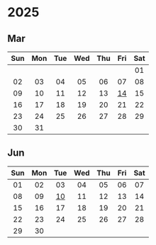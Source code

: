 # 2025


<style>
.markdown-body table th, .markdown-body table td {
    padding: unset;
    width: 2.5rem;
    height: 2.5rem;
    min-width: 2.5rem;
    min-height: 2.5rem;
    text-align: center;
}
</style>


## Mar

|Sun|Mon|Tue|Wed|Thu|Fri|Sat|
|:---:|:---:|:---:|:---:|:---:|:---:|:---:|
| | | | | | |01|
|02|03|04|05|06|07|08|
|09|10|11|12|13|[14][2025/03/14]|15|
|16|17|18|19|20|21|22|
|23|24|25|26|27|28|29|
|30|31| | | | | |



[2025/03/01]: https://draugus.github.io/diary/2025/03/01
[2025/03/02]: https://draugus.github.io/diary/2025/03/02
[2025/03/03]: https://draugus.github.io/diary/2025/03/03
[2025/03/04]: https://draugus.github.io/diary/2025/03/04
[2025/03/05]: https://draugus.github.io/diary/2025/03/05
[2025/03/06]: https://draugus.github.io/diary/2025/03/06
[2025/03/07]: https://draugus.github.io/diary/2025/03/07
[2025/03/08]: https://draugus.github.io/diary/2025/03/08
[2025/03/09]: https://draugus.github.io/diary/2025/03/09
[2025/03/10]: https://draugus.github.io/diary/2025/03/10
[2025/03/11]: https://draugus.github.io/diary/2025/03/11
[2025/03/12]: https://draugus.github.io/diary/2025/03/12
[2025/03/13]: https://draugus.github.io/diary/2025/03/13
[2025/03/14]: https://draugus.github.io/diary/2025/03/14
[2025/03/15]: https://draugus.github.io/diary/2025/03/15
[2025/03/16]: https://draugus.github.io/diary/2025/03/16
[2025/03/17]: https://draugus.github.io/diary/2025/03/17
[2025/03/18]: https://draugus.github.io/diary/2025/03/18
[2025/03/19]: https://draugus.github.io/diary/2025/03/19
[2025/03/20]: https://draugus.github.io/diary/2025/03/20
[2025/03/21]: https://draugus.github.io/diary/2025/03/21
[2025/03/22]: https://draugus.github.io/diary/2025/03/22
[2025/03/23]: https://draugus.github.io/diary/2025/03/23
[2025/03/24]: https://draugus.github.io/diary/2025/03/24
[2025/03/25]: https://draugus.github.io/diary/2025/03/25
[2025/03/26]: https://draugus.github.io/diary/2025/03/26
[2025/03/27]: https://draugus.github.io/diary/2025/03/27
[2025/03/28]: https://draugus.github.io/diary/2025/03/28
[2025/03/29]: https://draugus.github.io/diary/2025/03/29
[2025/03/30]: https://draugus.github.io/diary/2025/03/30
[2025/03/31]: https://draugus.github.io/diary/2025/03/31


## Jun

|Sun|Mon|Tue|Wed|Thu|Fri|Sat|
|:---:|:---:|:---:|:---:|:---:|:---:|:---:|
|01|02|03|04|05|06|07|
|08|09|[10][2025/06/10]|11|12|13|14|
|15|16|17|18|19|20|21|
|22|23|24|25|26|27|28|
|29|30| | | | | |



[2025/06/01]: https://draugus.github.io/diary/2025/06/01
[2025/06/02]: https://draugus.github.io/diary/2025/06/02
[2025/06/03]: https://draugus.github.io/diary/2025/06/03
[2025/06/04]: https://draugus.github.io/diary/2025/06/04
[2025/06/05]: https://draugus.github.io/diary/2025/06/05
[2025/06/06]: https://draugus.github.io/diary/2025/06/06
[2025/06/07]: https://draugus.github.io/diary/2025/06/07
[2025/06/08]: https://draugus.github.io/diary/2025/06/08
[2025/06/09]: https://draugus.github.io/diary/2025/06/09
[2025/06/10]: https://draugus.github.io/diary/2025/06/10
[2025/06/11]: https://draugus.github.io/diary/2025/06/11
[2025/06/12]: https://draugus.github.io/diary/2025/06/12
[2025/06/13]: https://draugus.github.io/diary/2025/06/13
[2025/06/14]: https://draugus.github.io/diary/2025/06/14
[2025/06/15]: https://draugus.github.io/diary/2025/06/15
[2025/06/16]: https://draugus.github.io/diary/2025/06/16
[2025/06/17]: https://draugus.github.io/diary/2025/06/17
[2025/06/18]: https://draugus.github.io/diary/2025/06/18
[2025/06/19]: https://draugus.github.io/diary/2025/06/19
[2025/06/20]: https://draugus.github.io/diary/2025/06/20
[2025/06/21]: https://draugus.github.io/diary/2025/06/21
[2025/06/22]: https://draugus.github.io/diary/2025/06/22
[2025/06/23]: https://draugus.github.io/diary/2025/06/23
[2025/06/24]: https://draugus.github.io/diary/2025/06/24
[2025/06/25]: https://draugus.github.io/diary/2025/06/25
[2025/06/26]: https://draugus.github.io/diary/2025/06/26
[2025/06/27]: https://draugus.github.io/diary/2025/06/27
[2025/06/28]: https://draugus.github.io/diary/2025/06/28
[2025/06/29]: https://draugus.github.io/diary/2025/06/29
[2025/06/30]: https://draugus.github.io/diary/2025/06/30
